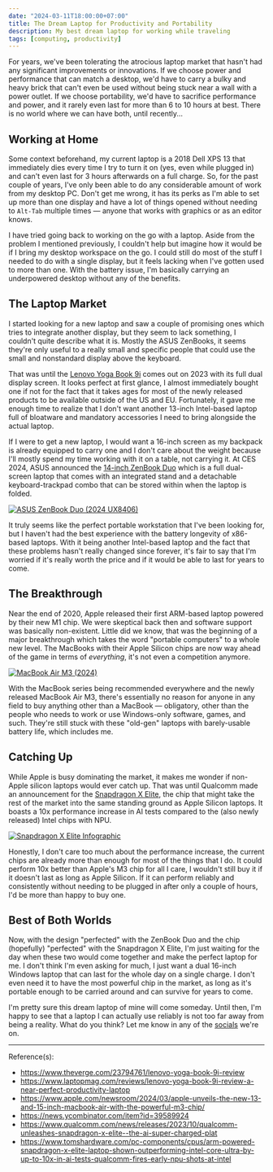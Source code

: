 ```yaml
---
date: "2024-03-11T18:00:00+07:00"
title: The Dream Laptop for Productivity and Portability
description: My best dream laptop for working while traveling
tags: [computing, productivity]
---
```


For years, we've been tolerating the atrocious laptop market that hasn't had any significant improvements or innovations. If we choose power and performance that can match a desktop, we'd have to carry a bulky and heavy brick that can't even be used without being stuck near a wall with a power outlet. If we choose portability, we'd have to sacrifice performance and power, and it rarely even last for more than 6 to 10 hours at best. There is no world where we can have both, until recently...

## Working at Home

Some context beforehand, my current laptop is a 2018 Dell XPS 13 that immediately dies every time I try to turn it on (yes, even while plugged in) and can't even last for 3 hours afterwards on a full charge. So, for the past couple of years, I've only been able to do any considerable amount of work from my desktop PC. Don't get me wrong, it has its perks as I'm able to set up more than one display and have a lot of things opened without needing to `Alt-Tab` multiple times — anyone that works with graphics or as an editor knows.

I have tried going back to working on the go with a laptop. Aside from the problem I mentioned previously, I couldn't help but imagine how it would be if I bring my desktop workspace on the go. I could still do most of the stuff I needed to do with a single display, but it feels lacking when I've gotten used to more than one. With the battery issue, I'm basically carrying an underpowered desktop without any of the benefits.

## The Laptop Market

I started looking for a new laptop and saw a couple of promising ones which tries to integrate another display, but they seem to lack something, I couldn't quite describe what it is. Mostly the ASUS ZenBooks, it seems they're only useful to a really small and specific people that could use the small and nonstandard display above the keyboard.

That was until the [Lenovo Yoga Book 9i](https://www.laptopmag.com/reviews/lenovo-yoga-book-9i-review-a-near-perfect-productivity-laptop) comes out on 2023 with its full dual display screen. It looks perfect at first glance, I almost immediately bought one if not for the fact that it takes ages for most of the newly released products to be available outside of the US and EU. Fortunately, it gave me enough time to realize that I don't want another 13-inch Intel-based laptop full of bloatware and mandatory accessories I need to bring alongside the actual laptop.

<!-- Just like phones, I recently realized that bigger is better. (link to another post about zenfone and why apple killed mini, also link to MKBHD's video) -->

If I were to get a new laptop, I would want a 16-inch screen as my backpack is already equipped to carry one and I don't care about the weight because I'll mostly spend my time working with it on a table, not carrying it. At CES 2024, ASUS announced the [14-inch ZenBook Duo](https://www.pcmag.com/news/ces-2024-hands-on-asus-zenbook-duo-gains-twin-oled-screens-intel-core-ultra) which is a full dual-screen laptop that comes with an integrated stand and a detachable keyboard-trackpad combo that can be stored within when the laptop is folded.

[![ASUS ZenBook Duo (2024 UX8406)](https://dlcdnwebimgs.asus.com/gain/65862a86-166c-4aa5-82e5-7b353b514eab/w1280 "ZenBook Duo from ASUS Official Website")](https://www.asus.com/us/laptops/for-home/zenbook/asus-zenbook-duo-2024-ux8406/)

It truly seems like the perfect portable workstation that I've been looking for, but I haven't had the best experience with the battery longevity of x86-based laptops. With it being another Intel-based laptop and the fact that these problems hasn't really changed since forever, it's fair to say that I'm worried if it's really worth the price and if it would be able to last for years to come.

## The Breakthrough

Near the end of 2020, Apple released their first ARM-based laptop powered by their new M1 chip. We were skeptical back then and software support was basically non-existent. Little did we know, that was the beginning of a major breakthrough which takes the word "portable computers" to a whole new level. The MacBooks with their Apple Silicon chips are now way ahead of the game in terms of *everything*, it's not even a competition anymore.

[![MacBook Air M3 (2024)](https://www.apple.com/newsroom/images/2024/03/apple-unveils-the-new-13-and-15-inch-macbook-air-with-the-powerful-m3-chip/article/Apple-MacBook-Air-2-up-hero-240304_big.jpg.large.jpg "MacBook Air M3 from Apple Newsroom")](https://www.apple.com/newsroom/2024/03/apple-unveils-the-new-13-and-15-inch-macbook-air-with-the-powerful-m3-chip/)

With the MacBook series being recommended everywhere and the newly released MacBook Air M3, there's essentially no reason for anyone in any field to buy anything other than a MacBook — obligatory, other than the people who needs to work or use Windows-only software, games, and such. They're still stuck with these "old-gen" laptops with barely-usable battery life, which includes me.

## Catching Up

While Apple is busy dominating the market, it makes me wonder if non-Apple silicon laptops would ever catch up. That was until Qualcomm made an announcement for the [Snapdragon X Elite](https://www.qualcomm.com/news/releases/2023/10/qualcomm-unleashes-snapdragon-x-elite--the-ai-super-charged-plat), the chip that might take the rest of the market into the same standing ground as Apple Silicon laptops. It boasts a 10x performance increase in AI tests compared to the (also newly released) Intel chips with NPU.

[![Snapdragon X Elite Infographic](https://s7d1.scene7.com/is/image/dmqualcommprod/SnapdragonXEliteSummary?$QC_Responsive$&fmt=png-alpha&wid=814 "Snapdragon X Elite from Qualcomm Official Website")](https://www.qualcomm.com/news/releases/2023/10/qualcomm-unleashes-snapdragon-x-elite--the-ai-super-charged-plat)

Honestly, I don't care too much about the performance increase, the current chips are already more than enough for most of the things that I do. It could perform 10x better than Apple's M3 chip for all I care, I wouldn't still buy it if it doesn't last as long as Apple Silicon. If it can perform reliably and consistently without needing to be plugged in after only a couple of hours, I'd be more than happy to buy one.

## Best of Both Worlds

Now, with the design "perfected" with the ZenBook Duo and the chip (hopefully) "perfected" with the Snapdragon X Elite, I'm just waiting for the day when these two would come together and make the perfect laptop for me. I don't think I'm even asking for much, I just want a dual 16-inch Windows laptop that can last for the whole day on a single charge. I don't even need it to have the most powerful chip in the market, as long as it's portable enough to be carried around and can survive for years to come.

I'm pretty sure this dream laptop of mine will come someday. Until then, I'm happy to see that a laptop I can actually use reliably is not too far away from being a reality. What do you think? Let me know in any of the [socials](/about#elsewhere) we're on.

---

Reference(s):

- <https://www.theverge.com/23794761/lenovo-yoga-book-9i-review>
- <https://www.laptopmag.com/reviews/lenovo-yoga-book-9i-review-a-near-perfect-productivity-laptop>
- <https://www.apple.com/newsroom/2024/03/apple-unveils-the-new-13-and-15-inch-macbook-air-with-the-powerful-m3-chip/>
- <https://news.ycombinator.com/item?id=39589924>
- <https://www.qualcomm.com/news/releases/2023/10/qualcomm-unleashes-snapdragon-x-elite--the-ai-super-charged-plat>
- <https://www.tomshardware.com/pc-components/cpus/arm-powered-snapdragon-x-elite-laptop-shown-outperforming-intel-core-ultra-by-up-to-10x-in-ai-tests-qualcomm-fires-early-npu-shots-at-intel>
